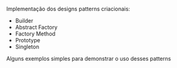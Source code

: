 Implementação dos designs patterns criacionais:

- Builder
- Abstract Factory
- Factory Method
- Prototype
- Singleton

Alguns exemplos simples para demonstrar o uso desses patterns